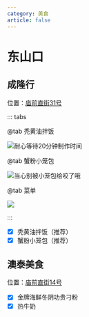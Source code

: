 ```yaml
---
category: 美食
article: false
---
```


# 东山口

## 成隆行

<span class="icon iconfont icon-locate"></span> 位置：<a href="https://ditu.amap.com/place/B00141UOCG" target="_blank">庙前直街31号</a>

::: tabs

@tab 秃黄油拌饭

![耐心等待20分钟制作时间](https://img.sherry4869.com/blog/life/food/china/guangdong/guangzhou/yx/dsk/clx/img_2.jpg)

@tab 蟹粉小笼包

![当心别被小笼包给咬了哦](https://img.sherry4869.com/blog/life/food/china/guangdong/guangzhou/yx/dsk/clx/img_3.jpg)

@tab 菜单

![](https://img.sherry4869.com/blog/life/food/china/guangdong/guangzhou/yx/dsk/clx/img.jpg)

:::

- [x] 秃黄油拌饭（推荐）
- [x] 蟹粉小笼包（推荐）

## 澳泰美食

<span class="icon iconfont icon-locate"></span> 位置：<a href="https://ditu.amap.com/place/B0FFGFKMHI" target="_blank">庙前直街14号</a>

- [x] 金牌海鲜冬阴功贵刁粉
- [x] 热牛奶